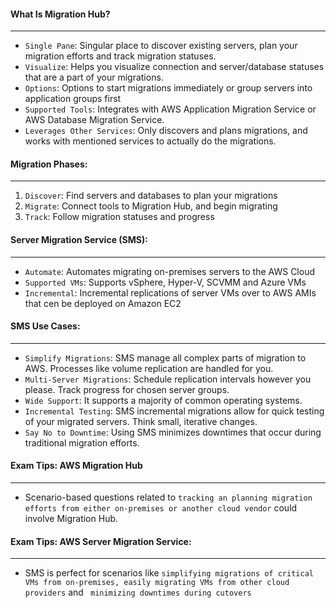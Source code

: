 #### What Is Migration Hub?

___

* `Single Pane`: Singular place to discover existing servers, plan your migration efforts and track migration statuses.
* `Visualize`: Helps you visualize connection and server/database statuses that are a part of your migrations.
* `Options`: Options to start migrations immediately or group servers into application groups first
* `Supported Tools`: Integrates with AWS Application Migration Service or AWS Database Migration Service.
* `Leverages Other Services`: Only discovers and plans migrations, and works with mentioned services to actually do the
  migrations.

#### Migration Phases:

___

1. `Discover`: Find servers and databases to plan your migrations
2. `Migrate`: Connect tools to Migration Hub, and begin migrating
3. `Track`: Follow migration statuses and progress

#### Server Migration Service (SMS):

___

* `Automate`: Automates migrating on-premises servers to the AWS Cloud
* `Supported VMs`: Supports vSphere, Hyper-V, SCVMM and Azure VMs
* `Incremental`: Incremental replications of server VMs over to AWS AMIs that cen be deployed on Amazon EC2

#### SMS Use Cases:

___

* `Simplify Migrations`: SMS manage all complex parts of migration to AWS. Processes like volume replication are handled
  for you.
* `Multi-Server Migrations`: Schedule replication intervals however you please. Track progress for chosen server groups.
* `Wide Support`: It supports a majority of common operating systems.
* `Incremental Testing`: SMS incremental migrations allow for quick testing of your migrated servers. Think small,
  iterative changes.
* `Say No to Downtime`: Using SMS minimizes downtimes that occur during traditional migration efforts.

#### Exam Tips: AWS Migration Hub

___

* Scenario-based questions related
  to `tracking an planning migration efforts from either on-premises or another cloud vendor` could involve Migration
  Hub.

#### Exam Tips: AWS Server Migration Service:

___

* SMS is perfect for scenarios
  like `simplifying migrations of critical VMs from on-premises, easily migrating VMs from other cloud providers` and `
  minimizing downtimes during cutovers`